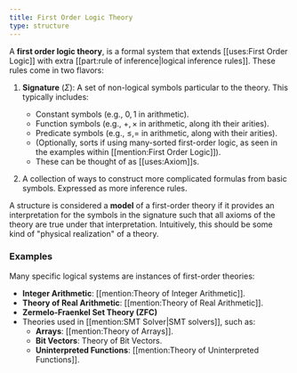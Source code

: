 ```yaml
---
title: First Order Logic Theory
type: structure
---
```

A **first order logic theory**, is a formal system that extends [[uses:First Order Logic]] with extra [[part:rule of inference|logical inference rules]]. These rules come in two flavors:

1. **Signature** ($\Sigma$): A set of non-logical symbols particular to the theory. This typically includes:
   - Constant symbols (e.g., $0, 1$ in arithmetic).
   - Function symbols (e.g., $+, \times$ in arithmetic, along ith their arities).
   - Predicate symbols (e.g., $\leq, =$ in arithmetic, along with their arities).
   - (Optionally, sorts if using many-sorted first-order logic, as seen in the examples within [[mention:First Order Logic]]).
   - These can be thought of as [[uses:Axiom]]s.

2. A collection of ways to construct more complicated formulas from basic symbols. Expressed as more inference rules.

A structure is considered a **model** of a first-order theory if it provides an interpretation for the symbols in the signature such that all axioms of the theory are true under that interpretation. Intuitively, this should be some kind of "physical realization" of a theory.

### Examples
Many specific logical systems are instances of first-order theories:
- **Integer Arithmetic**: [[mention:Theory of Integer Arithmetic]].
- **Theory of Real Arithmetic**: [[mention:Theory of Real Arithmetic]].
- **Zermelo-Fraenkel Set Theory (ZFC)**
- Theories used in [[mention:SMT Solver|SMT solvers]], such as:
  - **Arrays**: [[mention:Theory of Arrays]].
  - **Bit Vectors**: Theory of Bit Vectors.
  - **Uninterpreted Functions**: [[mention:Theory of Uninterpreted Functions]].